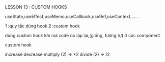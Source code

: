 LESSON 13 : CUSTOM HOOKS

useState,useEffect,useMemo,useCallback,useRef,useContext,......

1 :quy tắc dùng hook
2 :custom hook

dùng custom hook khi mã code nó lặp lại,(giống, tương tự) ở các component

custom hook

increase
decrease
multiply (2) => \*2
divide (2) => /2
